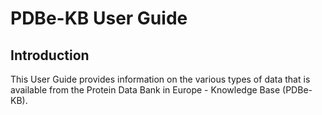 # PDBe-KB User Guide

## Introduction

This User Guide provides information on the various types of data that is available from the Protein Data Bank in Europe - Knowledge Base (PDBe-KB).